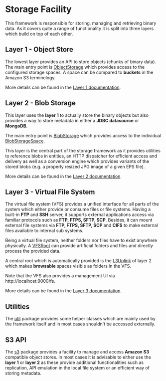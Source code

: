 # Storage Facility

This framework is responsible for storing, managing and retrieving binary data. As it covers quite
a range of functionality it is split into three layers which build on top of each other.

## Layer 1 - Object Store

The lowest layer provides an API to store objects (chunks of binary data).
The main entry point is [ObjectStorage](layer1/ObjectStorage.java) which provides access to the configured
storage spaces. A space can be compared to **buckets** in the Amazon S3 terminology.

More details can be found in the [Layer 1 documentation](layer1/).

## Layer 2 - Blob Storage

This layer uses the **layer 1** to actually store the binary objects but also provides a way to store metadata
in either a **JDBC datasource** or **MongoDB**.

The main entry point is [BlobStorage](layer2/BlobStorage.java) which provides access to the individual
[BlobStorageSpace](layer2/BlobStorageSpace.java).

This layer is the central part of the storage framework as it provides utilities to reference blobs in entities,
an HTTP dispatcher for efficient access and delivery as well as a conversion engine which provides variants
of the stored blobs (e.g. a properly resized JPG image of a given EPS file).

More details can be found in the [Layer 2 documentation](layer2/).

## Layer 3 - Virtual File System

The virtual file system (VFS) provides a unified interface for all parts of the system which either provide or
consume files or file systems. Having a built-in **FTP** and **SSH** server, it supports external applications
access via familiar protocols such as **FTP, FTPS, SFTP, SCP**. Besides, it can mount external file systems via
**FTP, FTPS, SFTP, SCP** and **CIFS** to make external files available to internal sub systems.

Being a virtual file system, neither folders nor files have to exist anywhere physically. A [VFSRoot](layer3/VFSRoot.java)
can provide artificial folders and files and directly process the provided data.

A central root which is automatically provided is the [L3Uplink](layer2/L3Uplink.java) of layer 2 which makes
**browsable** spaces visible as folders in the VFS.

Note that the VFS also provides a management UI via http://localhost:9000/fs.

More details can be found in the [Layer 3 documentation](layer3/).

## Utilities

The [util](util/) package provides some helper classes which are mainly used by the framework itself and
in most cases shouldn't be accessed externally.

## S3 API

The [s3](s3/) package provides a facility to manage and access **Amazon S3** compatible object stores. In
most cases it is advisable to either use the **layer 1** or **layer 2** as these provide additional functionalities
such as replication, API emulation in the local file system or an efficient way of storing metadata.
